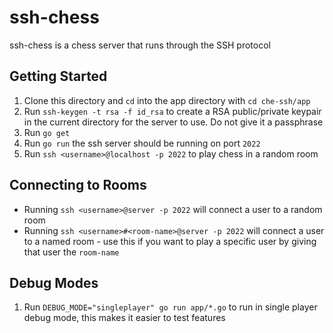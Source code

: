 # ssh-chess
ssh-chess is a chess server that runs through the SSH protocol

## Getting Started
1. Clone this directory and `cd` into the app directory with `cd che-ssh/app`
2. Run `ssh-keygen -t rsa -f id_rsa` to create a RSA public/private keypair in the current directory for the server to use. Do not give it a passphrase
3. Run `go get`
4. Run `go run` the ssh server should be running on port `2022` 
5. Run `ssh <username>@localhost -p 2022` to play chess in a random room

## Connecting to Rooms
- Running `ssh <username>@server -p 2022` will connect a user to a random room
- Running `ssh <username>#<room-name>@server -p 2022` will connect a user to a named room - use this if you want to play a specific user by giving that user the `room-name` 

## Debug Modes
1. Run `DEBUG_MODE="singleplayer" go run app/*.go` to run in single player debug mode, this makes it easier to test features
